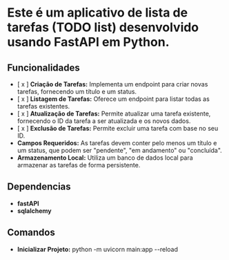 # Este é um aplicativo de lista de tarefas (TODO list) desenvolvido usando FastAPI em Python.

## Funcionalidades

- [ x ] **Criação de Tarefas:** Implementa um endpoint para criar novas tarefas, fornecendo um título e um status.
- [ x ] **Listagem de Tarefas:** Oferece um endpoint para listar todas as tarefas existentes.
- [ x ] **Atualização de Tarefas:** Permite atualizar uma tarefa existente, fornecendo o ID da tarefa a ser atualizada e os novos dados.
- [ x ] **Exclusão de Tarefas:** Permite excluir uma tarefa com base no seu ID.
- **Campos Requeridos:** As tarefas devem conter pelo menos um título e um status, que podem ser "pendente", "em andamento" ou "concluída".
- **Armazenamento Local:** Utiliza um banco de dados local para armazenar as tarefas de forma persistente.

## Dependencias
- **fastAPI**
- **sqlalchemy**

## Comandos
- **Inicializar Projeto:** python -m uvicorn main:app --reload 
